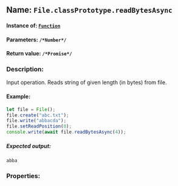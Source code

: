 ## Name: `File.classPrototype.readBytesAsync`

#### Instance of: [`Function`](Function.md)

#### Parameters: `/*Number*/`

#### Return value: `/*Promise*/`

### Description:

Input operation. 
Reads string of given length (in bytes)
from file.

#### Example:

```js
let file = File();
file.create("abc.txt");
file.write("abbacda");
file.setReadPosition(0);
console.write(await file.readBytesAsync(4));
```

##### Expected output:

```
abba
```

### Properties:



